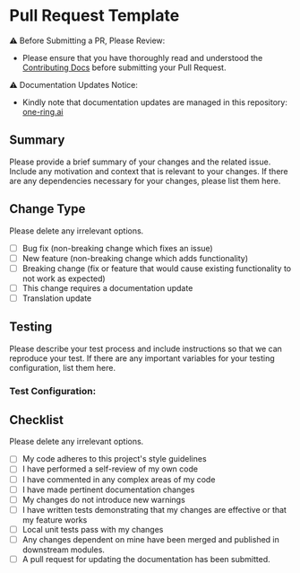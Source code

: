 # Pull Request Template

⚠️ Before Submitting a PR, Please Review:
- Please ensure that you have thoroughly read and understood the [Contributing Docs](https://github.com/lucanori/one-ring/blob/main/.github/CONTRIBUTING.md) before submitting your Pull Request.

⚠️ Documentation Updates Notice:
- Kindly note that documentation updates are managed in this repository: [one-ring.ai](https://github.com/one-ring-AI/one-ring.ai)

## Summary

Please provide a brief summary of your changes and the related issue. Include any motivation and context that is relevant to your changes. If there are any dependencies necessary for your changes, please list them here.

## Change Type

Please delete any irrelevant options.

- [ ] Bug fix (non-breaking change which fixes an issue)
- [ ] New feature (non-breaking change which adds functionality)
- [ ] Breaking change (fix or feature that would cause existing functionality to not work as expected)
- [ ] This change requires a documentation update
- [ ] Translation update

## Testing

Please describe your test process and include instructions so that we can reproduce your test. If there are any important variables for your testing configuration, list them here.

### **Test Configuration**:

## Checklist

Please delete any irrelevant options.

- [ ] My code adheres to this project's style guidelines
- [ ] I have performed a self-review of my own code
- [ ] I have commented in any complex areas of my code
- [ ] I have made pertinent documentation changes
- [ ] My changes do not introduce new warnings
- [ ] I have written tests demonstrating that my changes are effective or that my feature works
- [ ] Local unit tests pass with my changes
- [ ] Any changes dependent on mine have been merged and published in downstream modules.
- [ ] A pull request for updating the documentation has been submitted.
